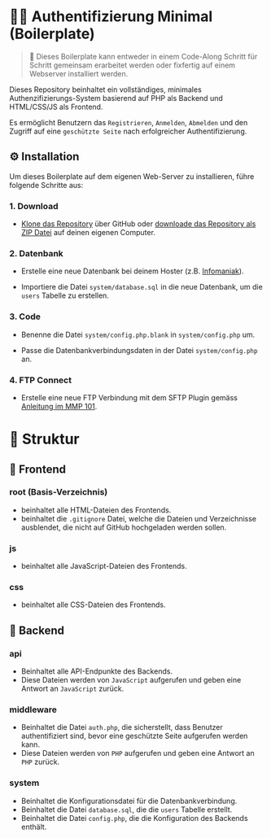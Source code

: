 # 🔑👤 Authentifizierung Minimal (Boilerplate)

> 🎨 Dieses Boilerplate kann entweder in einem Code-Along Schritt für Schritt gemeinsam erarbeitet werden oder fixfertig auf einem Webserver installiert werden.

Dieses Repository beinhaltet ein vollständiges, minimales Authenzifizierungs-System basierend auf PHP als Backend und HTML/CSS/JS als Frontend.

Es ermöglicht Benutzern das `Registrieren`, `Anmelden`, `Abmelden` und den Zugriff auf eine `geschützte Seite` nach erfolgreicher Authentifizierung.

## ⚙️ Installation

Um dieses Boilerplate auf dem eigenen Web-Server zu installieren, führe folgende Schritte aus:

### 1. Download

- [Klone das Repository](https://docs.github.com/en/repositories/creating-and-managing-repositories/cloning-a-repository) über GitHub oder [downloade das Repository als ZIP Datei](https://docs.github.com/en/repositories/working-with-files/using-files/downloading-source-code-archives) auf deinen eigenen Computer.

### 2. Datenbank

- Erstelle eine neue Datenbank bei deinem Hoster (z.B. [Infomaniak](https://www.infomaniak.com/de/support/faq/1981/mysqlmariadb-benutzer-und-datenbanken-verwalten)).

- Importiere die Datei `system/database.sql` in die neue Datenbank, um die `users` Tabelle zu erstellen.

### 3. Code

- Benenne die Datei `system/config.php.blank` in `system/config.php` um.

- Passe die Datenbankverbindungsdaten in der Datei `system/config.php` an.

### 4. FTP Connect

- Erstelle eine neue FTP Verbindung mit dem SFTP Plugin gemäss [Anleitung im MMP 101](https://github.com/Interaktive-Medien/101-MMP/blob/main/resources/sftp.md).

# 📁 Struktur

## 🎨 Frontend

### root (Basis-Verzeichnis)

- beinhaltet alle HTML-Dateien des Frontends.
- beinhaltet die `.gitignore` Datei, welche die Dateien und Verzeichnisse ausblendet, die nicht auf GitHub hochgeladen werden sollen.

### js

- beinhaltet alle JavaScript-Dateien des Frontends.

### css

- beinhaltet alle CSS-Dateien des Frontends.

## 🤖 Backend

### api

- Beinhaltet alle API-Endpunkte des Backends.
- Diese Dateien werden von `JavaScript` aufgerufen und geben eine Antwort an `JavaScript` zurück.

### middleware

- Beinhaltet die Datei `auth.php`, die sicherstellt, dass Benutzer authentifiziert sind, bevor eine geschützte Seite aufgerufen werden kann.
- Diese Dateien werden von `PHP` aufgerufen und geben eine Antwort an `PHP` zurück.

### system

- Beinhaltet die Konfigurationsdatei für die Datenbankverbindung.
- Beinhaltet die Datei `database.sql`, die die `users` Tabelle erstellt.
- Beinhaltet die Datei `config.php`, die die Konfiguration des Backends enthält.
